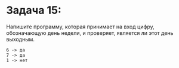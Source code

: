 # Задача 15: 

  Напишите программу, которая принимает на вход цифру, обозначающую день недели, и проверяет, является ли этот день выходным.

```
6 -> да
7 -> да
1 -> нет

```

